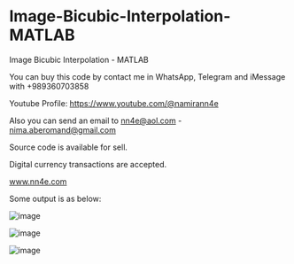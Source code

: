 # Image-Bicubic-Interpolation-MATLAB
Image Bicubic Interpolation - MATLAB

You can buy this code by contact me in WhatsApp, Telegram and iMessage with +989360703858

Youtube Profile: https://www.youtube.com/@namirann4e

Also you can send an email to nn4e@aol.com - nima.aberomand@gmail.com

Source code is available for sell.

Digital currency transactions are accepted.

www.nn4e.com

Some output is as below:

![image](https://github.com/user-attachments/assets/412c2ccf-f919-4754-baf8-e0b7b2a107e6)

![image](https://github.com/user-attachments/assets/1a243d28-79ee-4219-9f16-7624174a8cfe)

![image](https://github.com/user-attachments/assets/27b0fb92-1a12-4ceb-8302-6db64ca7e067)
